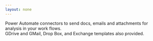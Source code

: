 ```yaml
---
layout: none
---
```

Power Automate connectors to send docs, emails and attachments for analysis in your work flows.  
GDrive and GMail, Drop Box, and Exchange templates also provided.

